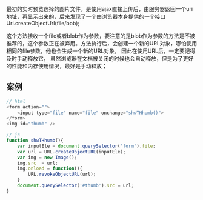最初的实时预览选择的图片文件，是使用ajax直接上传后，由服务器返回一个uri地址，再显示出来的，后来发现了一个由浏览器本身提供的一个接口Url.createObjectUrl(file/bob);

这个方法接收一个file或者blob作为参数，要注意的是blob作为参数的方法是不被推荐的，这个参数正在被弃用。方法执行后，会创建一个新的URL对象，哪怕使用相同的file参数，他也会生成一个新的URL对象， 因此在使用URL后，一定要记得及时手动释放它， 虽然浏览器在文档被关闭的时候也会自动释放，但是为了更好的性能和内存使用情况，最好是手动释放；

案例
-
```js
// html
<form action="">
	<input type="file" name="file" onchange="shwTHhumb()">
</form>
<img id="thumb" />

// js
function shwTHhumb(){
	var inputEle = document.querySelector('form').file;
	var url = URL.createObjectURL(inputEle);
	var img = new Image();
	img.src  = url;
	img.onload = function(){
		URL.revokeObjectURL(url);
	}
	document.querySelector('#thumb').src = url;
}


```